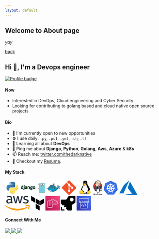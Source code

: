 ```yaml
---
layout: default
---
```


## Welcome to About page

_yay_

[back](./)

## Hi 👋, I'm a Devops engineer 
[![Profile badge](https://www.codewars.com/users/thedarknative/badges/large)](https://www.codewars.com/users/thedarknative)


#### Now
- Interested in DevOps, Cloud engineering and Cyber Security
- Looking for contributing to golang based and cloud native open source projects 

#### Bio

- 🏢 I'm currently open to new opportunities
- ⚙️ I use daily: `.py`, `.ps1`, `.yml`, `.sh`,  `.tf`
- 🌱 Learning all about **DevOps**
- 💬 Ping me about **Django**, **Python**, **Golang**, **Aws**, **Azure** & **k8s**
- 📫 Reach me: [twitter.com/thedarknative](https://twitter.com/thedarknative)
- 📝 Checkout my [Resume](files/resume.pdf).

#### My Stack

<img height="48" src="img/python-original.svg" alt="python"> <img height="48" src="img/django-plain-wordmark.svg" alt="Django"> <img height="48" src="img/golang-gopher.svg" alt="golang"> <img height="48" src="img/docker-original.svg" alt="Docker"> <img height="48" src="img/git-original.svg" alt="Git"> <img height="48" src="img/linux-original.svg" alt="linux"> <img height="48" src="img/jenkins.svg" alt="jenkins"> <img height="48" src="img/kubernets.svg" alt="k8s"> <img height="48" src="img/azure.svg" alt="Azure"> <img height="48" src="img/aws.svg" alt="AWS"> <img height="48" src="img/terraform.svg" alt="Terraform"> <img height="48" src="img/cloudformation.svg" alt="Cloudformation"> <img height="48" src="img/azure-pipelines.svg" alt="Azure Pipeline"> <img height="48" src="img/aws-codepipeline.svg" alt="Codepipeline">

#### Connect With Me

<p left="center">
<a href="https://twitter.com/thedarknative">
  <img src="https://img.shields.io/badge/twitter-%231DA1F2.svg?&style=for-the-badge&logo=twitter&logoColor=white" height=25>
</a> 
<a href="https://www.linkedin.com/in/thedarknative/">
  <img src="https://img.shields.io/badge/linkedin-%230077B5.svg?&style=for-the-badge&logo=linkedin&logoColor=white" height=25>
</a> 
<a href="mailto:ekeziegibson@gmail.com">
  <img src="	https://img.shields.io/badge/Gmail-D14836?style=for-the-badge&logo=gmail&logoColor=white" height=25>
</a>
</p>
